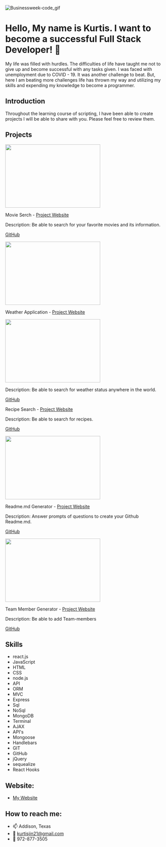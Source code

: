 ![Businessweek-code_gif](https://user-images.githubusercontent.com/66793863/127198346-19ddf8c1-da59-4732-8069-d97663e053d7.gif)



# Hello, My name is Kurtis. I want to become a successful Full Stack Developer! 👋

  My life was filled with hurdles. The difficulties of life have taught me not to give up and become successful with any tasks given. I was faced with unemployment due to COVID - 19. It was another challenge to beat. But, here I am beating more challenges life has thrown my way and utilizing my skills and expending my knowledge to become a programmer.

## Introduction

  Throughout the learning course of scripting, I have been able to create projects I will be able to share with you. Please feel free to review them.

## Projects

<img src="https://user-images.githubusercontent.com/66793863/113430091-31d41d80-939f-11eb-8946-4cdebe7de3ef.JPG" width = "300" height = "200">

Movie Serch - [Project Website](https://mmorrisonlk.github.io/HoV_movie_streaming_search/)

Description: Be able to search for your favorite movies and its information. 

[GitHub](https://github.com/mmorrisonlk/HoV_movie_streaming_search)

<img src="https://user-images.githubusercontent.com/66793863/113430725-3ea54100-93a0-11eb-8349-df9e8a1164bb.JPG" width = "300" height = "200">

Weather Application -  [Project Website](https://kurtisjin.github.io/Weather-Application/)

<img src="https://user-images.githubusercontent.com/66793863/127259569-d0f86ead-2d35-470e-befc-f725790f518b.png"  width = "300" height = "200">

Description: Be able to search for weather status anywhere in the world. 

[GitHub](https://github.com/KurtisJin/Weather-Application)

Recipe Search - [Project Website](https://immense-wave-07692.herokuapp.com/)

Description: Be able to search for recipes. 

[GitHub](https://github.com/KurtisJin/recipes)

<img src="https://user-images.githubusercontent.com/66793863/127260029-aaf2225c-c47b-4efb-9b34-9be539ef03be.png" width = "300" height = "200">

Readme.md Generator - [Project Website](https://www.youtube.com/watch?v=bQpNUcq0hr8&ab_channel=KurtisJin)

Description: Answer prompts of questions to create your Github Readme.md.

[GitHub](https://github.com/KurtisJin/Readme.md-Generator)

<img src="https://user-images.githubusercontent.com/66793863/127260756-5d4afabd-ac76-4e13-82c4-434ad0429567.png" width = "300" height = "200">

Team Member Generator - [Project Website](https://www.youtube.com/watch?v=s0-1aN__lO8&ab_channel=KurtisJin)

Description: Be able to add Team-members

[GitHub](https://github.com/KurtisJin/Team-Member-Generator)

## Skills

- react.js
- JavaScript
- HTML
- CSS
- node.js
- API
- ORM
- MVC
- Express
- Sql
- NoSql
- MongoDB
- Terminal
- AJAX
- API's
- Mongoose
- Handlebars
- GIT
- GitHub
- jQuery
- sequealize
- React Hooks

## Website:

- [My Website](https://kurtisjin.com)

## How to reach me:

- 📫 Addison, Texas
- 📧 kurtisjin21@gmail.com
- 📱 972-877-3505

